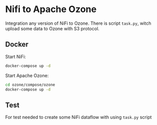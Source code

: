 # Nifi to Apache Ozone
Integration any version of NiFi to Ozone. There is script `task.py`, witch upload some data to Ozone with S3 protocol.
## Docker
Start NiFi:
```bash
docker-compose up -d
```

Start Apache Ozone:
```bash
cd ozone/compose/ozone
docker-compose up -d
```

## Test
For test needed to create some NiFi dataflow with using `task.py` script 